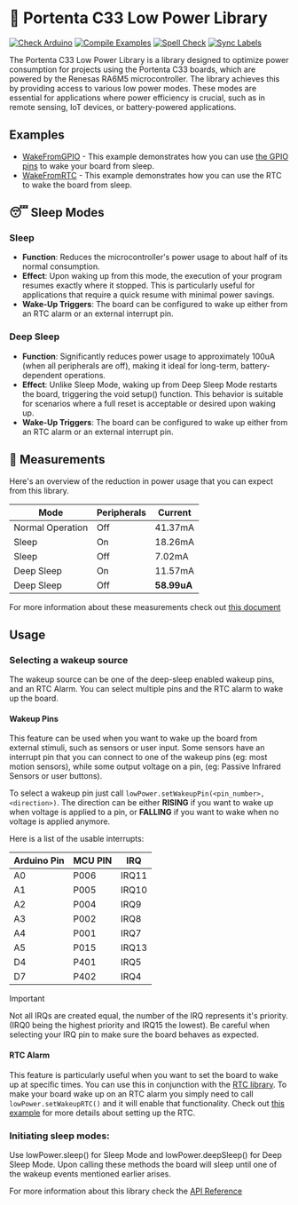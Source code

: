 # 🔌 Portenta C33 Low Power Library

[![Check Arduino](https://github.com/arduino-libraries/Arduino_LowPowerPortentaC33/actions/workflows/check-arduino.yml/badge.svg)](https://github.com/arduino-libraries/Arduino_LowPowerPortentaC33/actions/workflows/check-arduino.yml) [![Compile Examples](https://github.com/arduino-libraries/Arduino_LowPowerPortentaC33/actions/workflows/compile-examples.yml/badge.svg)](https://github.com/arduino-libraries/Arduino_LowPowerPortentaC33/actions/workflows/compile-examples.yml) [![Spell Check](https://github.com/arduino-libraries/Arduino_LowPowerPortentaC33/actions/workflows/spell-check.yml/badge.svg)](https://github.com/arduino-libraries/Arduino_LowPowerPortentaC33/actions/workflows/spell-check.yml) [![Sync Labels](https://github.com/arduino-libraries/Arduino_LowPowerPortentaC33/actions/workflows/sync-labels.yml/badge.svg)](https://github.com/arduino-libraries/Arduino_LowPowerPortentaC33/actions/workflows/sync-labels.yml)

The Portenta C33 Low Power Library is a library designed to optimize power consumption for projects using the Portenta C33 boards, which are powered by the Renesas RA6M5 microcontroller. The library achieves this by providing access to various low power modes. These modes are essential for applications where power efficiency is crucial, such as in remote sensing, IoT devices, or battery-powered applications.

## Examples 
* [WakeFromGPIO](https://github.com/arduino-libraries/Arduino_LowPowerPortentaC33/blob/main/examples/WakeFromGPIO/WakeFromGPIO.ino) - This example demonstrates how you can use [the GPIO pins](https://github.com/arduino-libraries/Arduino_LowPowerPortentaC33/blob/main/docs/README.md#wakeup-pins) to wake your board from sleep.
* [WakeFromRTC](https://github.com/arduino-libraries/Arduino_LowPowerPortentaC33/blob/main/examples/WakeFromRTC/WakeFromRTC.ino) - This example demonstrates how you can use the RTC to wake the board from sleep. 

## 😴 Sleep Modes

### Sleep 
* **Function**: Reduces the microcontroller's power usage to about half of its normal consumption.
* **Effect**: Upon waking up from this mode, the execution of your program resumes exactly where it stopped. This is particularly useful for applications that require a quick resume with minimal power savings.
* **Wake-Up Triggers**: The board can be configured to wake up either from an RTC alarm or an external interrupt pin.
  
### Deep Sleep
* **Function**: Significantly reduces power usage to approximately 100uA (when all peripherals are off), making it ideal for long-term, battery-dependent operations.
* **Effect**: Unlike Sleep Mode, waking up from Deep Sleep Mode restarts the board, triggering the void setup() function. This behavior is suitable for scenarios where a full reset is acceptable or desired upon waking up.
* **Wake-Up Triggers**: The board can be configured to wake up either from an RTC alarm or an external interrupt pin.


## 📐 Measurements
Here's an overview of the reduction in power usage that you can expect from this library. 

| Mode             | Peripherals  | Current     |
|------------------|--------------|-------------|
| Normal Operation | Off          | 41.37mA     |
| Sleep            | On           | 18.26mA     |
| Sleep            | Off          | 7.02mA      |
| Deep Sleep       | On           | 11.57mA     |
| Deep Sleep       | Off          | **58.99uA** |

For more information about these measurements check out [this document](https://github.com/arduino-libraries/Arduino_LowPowerPortentaC33/blob/main/docs/README.md)

## Usage
### Selecting a wakeup source
The wakeup source can be one of the deep-sleep enabled wakeup pins, and an RTC Alarm. You can select multiple pins and the RTC alarm to wake up the board. 

#### Wakeup Pins
This feature can be used when you want to wake up the board from external stimuli, such as sensors or user input. Some sensors have an interrupt pin that you can connect to one of the wakeup pins (eg: most motion sensors), while some output voltage on a pin, (eg: Passive Infrared Sensors or user buttons).

To select a wakeup pin just call `lowPower.setWakeupPin(<pin_number>, <direction>)`. The direction can be either **RISING** if you want to wake up when voltage is applied to a pin, or **FALLING** if you want to wake when no voltage is applied anymore. 

Here is a list of the usable interrupts: 

| Arduino Pin | MCU PIN | IRQ     |
|-------------|---------|---------|
| A0          | P006    | IRQ11|
| A1          | P005    | IRQ10|
| A2          | P004    | IRQ9 |
| A3          | P002    | IRQ8 |
| A4          | P001    | IRQ7 |
| A5          | P015    | IRQ13|
| D4          | P401    | IRQ5 |
| D7          | P402    | IRQ4 |

> [!IMPORTANT]  
> Not all IRQs are created equal, the number of the IRQ represents it's priority. (IRQ0 being the highest priority and IRQ15 the lowest). Be careful when selecting your IRQ pin to make sure the board behaves as expected.

#### RTC Alarm
This feature is particularly useful when you want to set the board to wake up at specific times. You can use this in conjunction with the [RTC library](). 
To make your board wake up on an RTC alarm you simply need to call `lowPower.setWakeupRTC()` and it will enable that functionality. Check out [this example]() for more details about setting up the RTC. 


### Initiating sleep modes:
Use lowPower.sleep() for Sleep Mode and lowPower.deepSleep() for Deep Sleep Mode. Upon calling these methods the board will sleep until one of the wakeup events mentioned earlier arises. 


For more information about this library check the [API Reference](https://github.com/arduino-libraries/Arduino_LowPowerPortentaC33/blob/main/docs/api.md)
